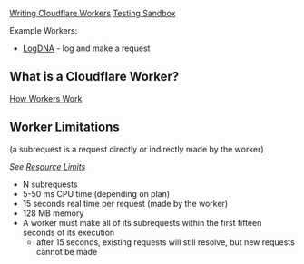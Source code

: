 [Writing Cloudflare Workers](https://developers.cloudflare.com/workers/writing-workers/)
[Testing Sandbox](https://cloudflareworkers.com/#12a9195720fe4ed660949efdbd9c0219:https://tutorial.cloudflareworkers.com/)

Example Workers:

- [LogDNA](https://github.com/adaptive/cf-logdna-worker/blob/master/index.js) - log and make a request

## What is a Cloudflare Worker?

[How Workers Work](https://developers.cloudflare.com/workers/about/how-workers-work/)

## Worker Limitations

(a subrequest is a request directly or indirectly made by the worker)

*See [Resource Limits](https://developers.cloudflare.com/workers/writing-workers/resource-limits/)*

- N subrequests
- 5-50 ms CPU time (depending on plan)
- 15 seconds real time per request (made by the worker)
- 128 MB memory
- A worker must make all of its subrequests within the first fifteen seconds of its execution
    - after 15 seconds, existing requests will still resolve, but new requests cannot be made